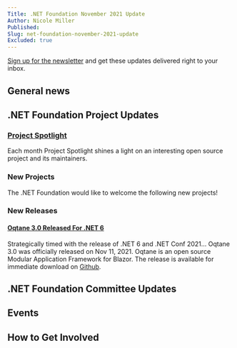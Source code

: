 ```yaml
---
Title: .NET Foundation November 2021 Update
Author: Nicole Miller
Published:
Slug: net-foundation-november-2021-update
Excluded: true
---
```



[Sign up for the newsletter](http://eepurl.com/dhL_qb) and get these updates delivered right to your inbox.

## General news


## .NET Foundation Project Updates

### [Project Spotlight](https://dotnetfoundation.org/projects/spotlight)

Each month Project Spotlight shines a light on an interesting open source project and its maintainers. 




### New Projects
The .NET Foundation would like to welcome the following new projects!






### New Releases

#### [Oqtane 3.0 Released For .NET 6](https://www.oqtane.org/Resources/Blog/PostId/551/announcing-oqtane-30-for-net-6)

Strategically timed with the release of .NET 6 and .NET Conf 2021... Oqtane 3.0 was officially released on Nov 11, 2021. Oqtane is an open source Modular Application Framework for Blazor. The release is available for immediate download on 
[Github](https://github.com/oqtane/oqtane.framework/releases/tag/v3.0.0).


## .NET Foundation Committee Updates





## Events



## How to Get Involved





